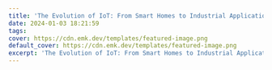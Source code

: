 ```yaml
---
title: 'The Evolution of IoT: From Smart Homes to Industrial Applications'
date: 2024-01-03 18:21:59
tags:
cover: https://cdn.emk.dev/templates/featured-image.png
default_cover: https://cdn.emk.dev/templates/featured-image.png
excerpt: 'The Evolution of IoT: From Smart Homes to Industrial Applications'
---
```

